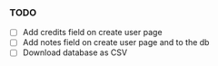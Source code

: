 ### TODO

- [ ] Add credits field on create user page
- [ ] Add notes field on create user page and to the db
- [ ] Download database as CSV